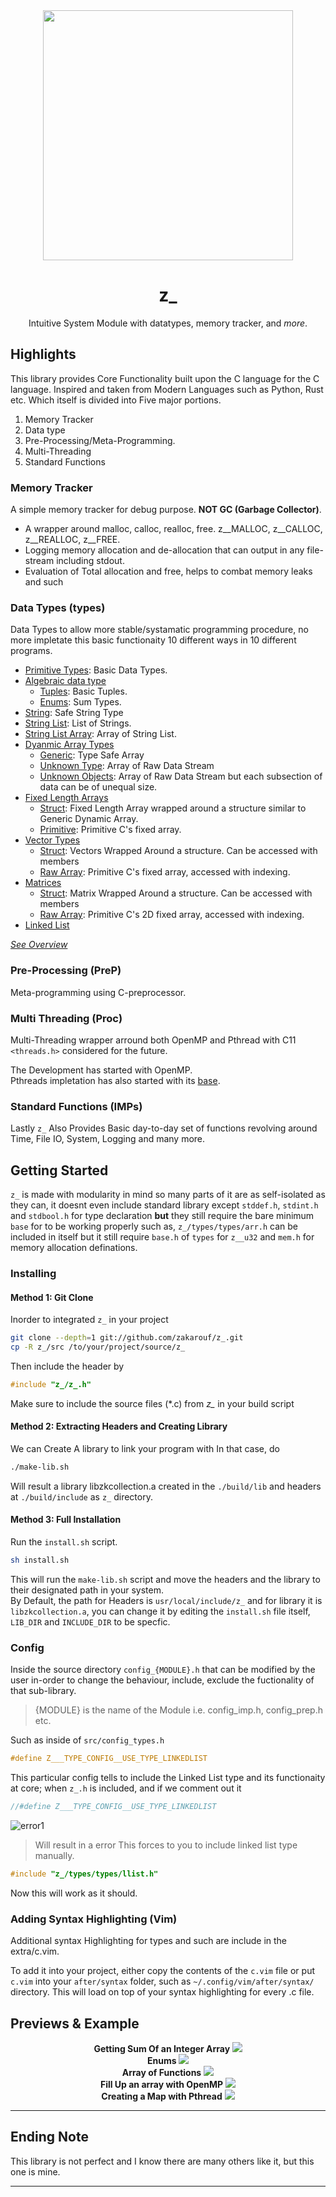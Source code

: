 <div align="center">
  <img src="docs/imgs/ztypes_preview0.png" width="400"/>
  <h1>z_</h1>

  Intuitive System Module with datatypes, memory tracker, and _more_.
</div>

## Highlights

This library provides Core Functionality built upon the C language for the C language. Inspired and taken from Modern Languages such as Python, Rust etc. Which itself is divided into Five major portions.

1. Memory Tracker
2. Data type
3. Pre-Processing/Meta-Programming.
4. Multi-Threading
5. Standard Functions

### Memory Tracker

A simple memory tracker for debug purpose. **NOT GC (Garbage Collector)**.

* A wrapper around malloc, calloc, realloc, free. z__MALLOC, z__CALLOC, z__REALLOC, z__FREE.
* Logging memory allocation and de-allocation that can output in any file-stream including stdout.
* Evaluation of Total allocation and free, helps to combat memory leaks and such


### Data Types (types)

Data Types to allow more stable/systamatic programming procedure, no more impletate this basic functionaity 10 different ways in 10 different programs.

- [Primitive Types](./docs/in-depth/primitive_types.md): Basic Data Types.
- [Algebraic data type](https://en.wikipedia.org/wiki/Algebraic_data_type)
  - [Tuples](): Basic Tuples.
  - [Enums](): Sum Types.
- [String](./docs/in-depth/strings.md): Safe String Type
- [String List](): List of Strings.
- [String List Array](): Array of String List.
- [Dyanmic Array Types]()
  - [Generic](./docs/in-depth/Arr.md): Type Safe Array
  - [Unknown Type](./docs/in-depth/Dynt.md): Array of Raw Data Stream
  - [Unknown Objects](./docs/in-depth/Irrg.md): Array of Raw Data Stream but each subsection of data can be of unequal size.
- [Fixed Length Arrays]()
  - [Struct](): Fixed Length Array wrapped around a structure similar to Generic Dynamic Array.
  - [Primitive](): Primitive C's fixed array.
- [Vector Types]()
  - [Struct](): Vectors Wrapped Around a structure. Can be accessed with members
  - [Raw Array](): Primitive C's fixed array, accessed with indexing.
- [Matrices]()
  - [Struct](): Matrix Wrapped Around a structure. Can be accessed with members
  - [Raw Array](): Primitive C's 2D fixed array, accessed with indexing.
- [Linked List](./docs/in-depth/Linklist.md)

_[See Overview](docs/overview.md)_

### Pre-Processing (PreP)

Meta-programming using C-preprocessor.

### Multi Threading (Proc)

Multi-Threading wrapper arround both OpenMP and Pthread with C11 `<threads.h>` considered for the future.

The Development has started with OpenMP.   <br>
Pthreads impletation has also started with its [base](src/proc/pt_base.h).

### Standard Functions (IMPs)

Lastly `z_` Also Provides Basic day-to-day set of functions revolving around Time, File IO, System, Logging and many more.


## Getting Started
`z_` is made with modularity in mind so many parts of it are as self-isolated as they can,
it doesnt even include standard library except `stddef.h`, `stdint.h` and `stdbool.h` for type
declaration **but** they still require the bare minimum `base` for to be working properly such
as, `z_/types/types/arr.h` can be included in itself but it still require `base.h` of `types`
for `z__u32` and `mem.h` for memory allocation definations.

### Installing

#### Method 1: Git Clone

Inorder to integrated `z_` in your project
```sh
git clone --depth=1 git://github.com/zakarouf/z_.git
cp -R z_/src /to/your/project/source/z_
```
Then include the header by
```c
#include "z_/z_.h"
```
Make sure to include the source files (*.c) from *z_* in your build script

#### Method 2: Extracting Headers and Creating Library

We can Create A library to link your program with
In that case, do
```sh
./make-lib.sh
```
Will result a library libzkcollection.a created in the `./build/lib` and headers at `./build/include` as `z_` directory. <br>

#### Method 3: Full Installation

Run the `install.sh` script. <br>
```sh
sh install.sh
```

This will run the `make-lib.sh` script and move the headers and the library to their designated path in your system.<br>
By Default, the path for Headers is `usr/local/include/z_` and for library it is `libzkcollection.a`, you can change it by editing the
`install.sh` file itself, `LIB_DIR` and `INCLUDE_DIR` to be specfic.

### Config
Inside the source directory `config_{MODULE}.h` that can be modified by the user in-order to change the behaviour, include, exclude the fuctionality of that sub-library.
> {MODULE} is the name of the Module i.e. config_imp.h, config_prep.h etc.

Such as inside of `src/config_types.h`
```c
#define Z___TYPE_CONFIG__USE_TYPE_LINKEDLIST

```
This particular config tells to include the Linked List type and its functionaity at core; when 
`z_.h` is included, and if we comment out it
```c
//#define Z___TYPE_CONFIG__USE_TYPE_LINKEDLIST
```
![error1](docs/imgs/readme_gs_conf_error_1.png) <br>
> Will result in a error
This forces to you to include linked list type manually.
```c
#include "z_/types/types/llist.h"
```
Now this will work as it should.

### Adding Syntax Highlighting (Vim)
Additional syntax Highlighting for types and such are include in the extra/c.vim.

To add it into your project, either copy the contents of the `c.vim` file or put
`c.vim` into your `after/syntax` folder, such as `~/.config/vim/after/syntax/` directory.
This will load on top of your syntax highlighting for every .c file.

## Previews & Example

<div align="center">
  <b> Getting Sum Of an Integer Array </b>
  <img src="docs/imgs/example/example_2.png">
</div>

<div align="center">
  <b> Enums </b>
  <img src="docs/imgs/example/example_1.png">
</div>

<div align="center">
  <b>Array of Functions</b>
  <img src="docs/imgs/example/fnptr_arr.png">
</div>

<div align="center">
  <b>Fill Up an array with OpenMP</b>
  <img src="docs/imgs/example/ex3_omp_arr_fill.gif">
</div>

<div align="center">
  <b>Creating a Map with Pthread</b>
  <img src="docs/imgs/example/pt_pre_900px.gif">
</div>

---

## Ending Note

This library is not perfect and I know there are many others like it, but this one is mine.

---
